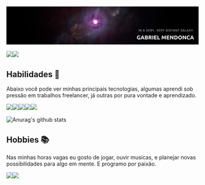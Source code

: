 ###
<p align="center"> <img src="https://github.com/gabrielgarciamendonca/gabrielgarciamendonca/blob/main/background.png" alt="gabrielgarciamendonca" /> </p>


<a href="https://mail.google.com/mail/?view=cm&fs=1&to=gabriel.dev.lop@gmail.com"><img src="https://img.shields.io/badge/gmail-D14836?&style=for-the-badge&logo=gmail&logoColor=white" /></a><a href="https://www.linkedin.com/in/mendoncag/"><img src="https://img.shields.io/badge/linkedin-%230077B5.svg?&style=for-the-badge&logo=linkedin&logoColor=white" /></a>

## Habilidades :rocket:
<p>Abaixo você pode ver minhas principais tecnologias, algumas aprendi sob pressão em trabalhos freelancer, já outras por pura vontade e aprendizado.</p>
<a href=""><img src="https://img.shields.io/badge/c%20sharp-%23239120.svg?&style=for-the-badge&logo=c%20sharp&logoColor=transparent" /></a><a href=""><img src="https://img.shields.io/badge/xamarin%20forms-%233498DB.svg?&style=for-the-badge&logo=xamarin&logoColor=white" /></a><a href=""><img src="https://img.shields.io/badge/html5%20-%23E34F26.svg?&style=for-the-badge&logo=html5&logoColor=white" /></a><a href=""><img src="https://img.shields.io/badge/css3%20-%231572B6.svg?&style=for-the-badge&logo=css3&logoColor=white" /></a><a href=""><img src="https://img.shields.io/badge/c%20-%2300599C.svg?&style=for-the-badge&logo=c&logoColor=white" /></a>


![Anurag's github stats](https://github-readme-stats.vercel.app/api?username=gabrielgarciamendonca&theme=midnight-purple)


## Hobbies :books:
<p>Nas minhas horas vagas eu gosto de jogar, ouvir musicas, e planejar novas possibilidades para algo em mente. E programo por paixão.</p>
<a href=""><img src="https://img.shields.io/badge/xbox-%23107C10.svg?&style=for-the-badge&logo=xbox&logoColor=white" /></a><a href=""><img src="https://img.shields.io/badge/Steam-%23000000.svg?&style=for-the-badge&logo=steam&logoColor=white" /></a>
